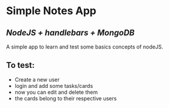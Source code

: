# Simple Notes App
## _NodeJS + handlebars + MongoDB_

A simple app to learn and test some basics concepts of nodeJS.

## To test:

- Create a new user
- login and add some tasks/cards
- now you can edit and delete them
- the cards belong to their respective users
